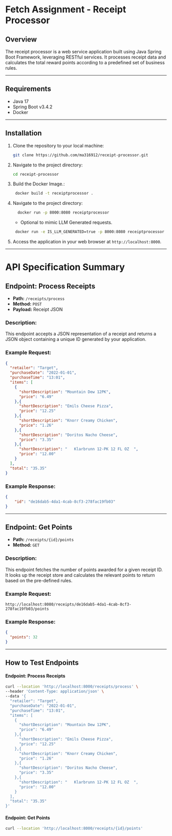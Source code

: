 # Fetch Assignment - Receipt Processor

## Overview

The receipt processor is a web service application built using Java Spring Boot Framework, leveraging RESTful services. It processes receipt data and calculates the total reward points according to a predefined set of business rules.

---
## Requirements
- Java 17
- Spring Boot v3.4.2
- Docker

---
## Installation

1. Clone the repository to your local machine:

   ```bash
   git clone https://github.com/ma316912/receipt-processor.git
   ```

2. Navigate to the project directory:

   ```bash
   cd receipt-processor
   ```

3. Build the Docker Image.:

   ```bash
    docker build -t receiptprocessor . 
   ```

4. Navigate to the project directory:

   ```bash
     docker run -p 8000:8080 receiptprocessor
   ```
    - Optional to mimic LLM Generated requests.
    ```bash
     docker run -e IS_LLM_GENERATED=true -p 8000:8080 receiptprocessor
   ```

5. Access the application in your web browser at `http://localhost:8000`.

---
# API Specification Summary

## Endpoint: Process Receipts

- **Path:** `/receipts/process`
- **Method:** `POST`
- **Payload:** Receipt JSON

### Description:
This endpoint accepts a JSON representation of a receipt and returns a JSON object containing a unique ID generated by your application.

### Example Request:
```json
{
  "retailer": "Target",
  "purchaseDate": "2022-01-01",
  "purchaseTime": "13:01",
  "items": [
    {
      "shortDescription": "Mountain Dew 12PK",
      "price": "6.49"
    },{
      "shortDescription": "Emils Cheese Pizza",
      "price": "12.25"
    },{
      "shortDescription": "Knorr Creamy Chicken",
      "price": "1.26"
    },{
      "shortDescription": "Doritos Nacho Cheese",
      "price": "3.35"
    },{
      "shortDescription": "   Klarbrunn 12-PK 12 FL OZ  ",
      "price": "12.00"
    }
  ],
  "total": "35.35"
}
```

### Example Response:
```json
{
    "id": "de16dab5-4da1-4cab-8cf3-278fac19fb03"
}
```

---

## Endpoint: Get Points

- **Path:** `/receipts/{id}/points`
- **Method:** `GET`

### Description:
This endpoint fetches the number of points awarded for a given receipt ID. It looks up the receipt store and calculates the relevant points to return based on the pre-defined rules.

### Example Request:
```
http://localhost:8080/receipts/de16dab5-4da1-4cab-8cf3-278fac19fb03/points
```

### Example Response:
```json
{
  "points": 32
}
```
---
## How to Test Endpoints
#### Endpoint: Process Receipts

```bash
curl --location 'http://localhost:8000/receipts/process' \
--header 'Content-Type: application/json' \
--data '{
  "retailer": "Target",
  "purchaseDate": "2022-01-01",
  "purchaseTime": "13:01",
  "items": [
    {
      "shortDescription": "Mountain Dew 12PK",
      "price": "6.49"
    },{
      "shortDescription": "Emils Cheese Pizza",
      "price": "12.25"
    },{
      "shortDescription": "Knorr Creamy Chicken",
      "price": "1.26"
    },{
      "shortDescription": "Doritos Nacho Cheese",
      "price": "3.35"
    },{
      "shortDescription": "   Klarbrunn 12-PK 12 FL OZ  ",
      "price": "12.00"
    }
  ],
  "total": "35.35"
}'
```

#### Endpoint: Get Points

```bash
curl --location 'http://localhost:8000/receipts/{id}/points'
```

